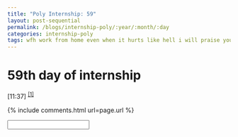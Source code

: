 ```yaml
---
title: "Poly Internship: 59"
layout: post-sequential
permalink: /blogs/internship-poly/:year/:month/:day
categories: internship-poly
tags: wfh work from home even when it hurts like hell i will praise you god 
---
```

# 59th day of internship

<span class="timestamp">[11:37]</span> <sup><a href="#1">[1]</a></sup>


<!--

<span class='disable-selection' ondblclick="this.innerHTML=''">&lt;<b>REDACTED</b>&gt;</span>

-->
{% include comments.html url=page.url %}

<input id="password-input" type="password" class="text-secret" onkeyup="unlock()">

<span class="disable-selection" id="truth" style="display:none;"><sup id="1">[1]</sup> even when it hurts like hell, i'll praise You</span>
